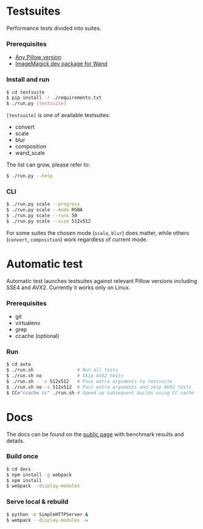 # Testsuites

Performance tests divided into suites.

### Prerequisites

* [Any Pillow version](https://pillow.readthedocs.io/en/latest/installation.html#basic-installation)
* [ImageMagick dev package for Wand](http://docs.wand-py.org/en/0.4.3/#requirements)

### Install and run

```bash
$ cd testsuite
$ pip install -r ./requirements.txt
$ ./run.py [testsuite]
```

`[testsuite]` is one of available testsuites:

* convert
* scale
* blur
* composition
* wand_scale

The list can grow, please refer to:

```bash
$ ./run.py --help
```

### CLI

```bash
$ ./run.py scale --progress
$ ./run.py scale --mode RGBA
$ ./run.py scale --runs 50
$ ./run.py scale --size 512x512
```

For some suites the chosen mode (`scale`, `blur`) does matter,
while others (`convert`, `composition`) work regardless of current mode.


# Automatic test

Automatic test launches testsuites against relevant Pillow versions
including SSE4 and AVX2.
Currently it works only on Linux.

### Prerequisites

* git
* virtualenv
* grep
* ccache (optional)

### Run

```bash
$ cd auto
$ ./run.sh                # Run all tests
$ ./run.sh no             # Skip AVX2 tests
$ ./run.sh - -s 512x512   # Pass extra arguments to testsuite
$ ./run.sh no -s 512x512  # Pass extra arguments and skip AVX2 tests
$ CC="ccache cc" ./run.sh # Speed up subsequent builds using CC cache
```


# Docs

The docs can be found on the [public page](https://python-pillow.org/pillow-perf/)
with benchmark results and details.

### Build once

```bash
$ cd docs
$ npm install -g webpack
$ npm install
$ webpack --display-modules
```

### Serve local & rebuild

```bash
$ python -m SimpleHTTPServer &
$ webpack --display-modules -w
```
